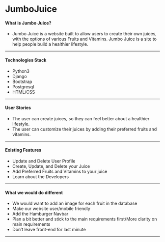 # JumboJuice

#### What is Jumbo Juice?
- Jumbo Juice is a website built to allow users to create their own juices, with the options of various Fruits and Vitamins. Jumbo Juice is a site to help people build a healthier lifestyle.

-------------------------------------------
#### Technologies Stack
- Python3
- Django
- Bootstrap
- Postgresql
- HTML/CSS

-------------------------------------------
#### User Stories
- The user can create juices, so they can feel better about a healthier lifestyle.
- The user can customize their juices by adding their preferred fruits and vitamins.

-------------------------------------------
#### Existing Features
- Update and Delete User Profile
- Create, Update, and Delete your Juice
- Add Preferred Fruits and Vitamins to your juice
- Learn about the Developers

-------------------------------------------
#### What we would do different
- We would want to add an image for each fruit in the database
- Make our website user/mobile friendly
- Add the Hamburger Navbar
- Plan a bit better and stick to the main requirements first/More clarity on main requirements
- Don’t leave front-end for last minute

-------------------------------------------
